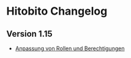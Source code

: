 # Hitobito Changelog

## Version 1.15

* [Anpassung von Rollen und Berechtigungen](https://github.com/hitobito/hitobito/issues/270)
